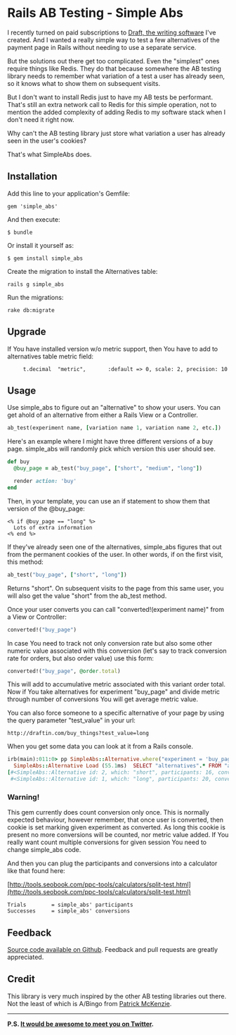 # Rails AB Testing - Simple Abs

I recently turned on paid subscriptions to [Draft, the writing software](https://draftin.com) I've created. And I wanted a really simple way to test a few alternatives of the payment page in Rails without needing to use a separate service.
 
But the solutions out there get too complicated. Even the "simplest" ones require things like Redis. They do that because somewhere the AB testing library needs to remember what variation of a test a user has already seen, so it knows what to show them on subsequent visits. 

But I don't want to install Redis just to have my AB tests be performant. That's still an extra network call to Redis for this simple operation, not to mention the added complexity of adding Redis to my software stack when I don't need it right now. 

Why can't the AB testing library just store what variation a user has already seen in the user's cookies? 

That's what SimpleAbs does. 

## Installation

Add this line to your application's Gemfile:

    gem 'simple_abs'

And then execute:

    $ bundle

Or install it yourself as:

    $ gem install simple_abs

Create the migration to install the Alternatives table: 

    rails g simple_abs

Run the migrations: 

    rake db:migrate

## Upgrade

If You have installed version w/o metric support, then You have to add to alternatives table metric field:

         t.decimal  "metric",       :default => 0, scale: 2, precision: 10


## Usage

Use simple_abs to figure out an "alternative" to show your users. You can get ahold of an alternative from either a Rails View or a Controller. 

```ruby
ab_test(experiment name, [variation name 1, variation name 2, etc.])
```

Here's an example where I might have three different versions of a buy page. simple_abs will randomly pick which version this user should see.

```ruby
def buy
  @buy_page = ab_test("buy_page", ["short", "medium", "long"])

  render action: 'buy'
end
```

Then, in your template, you can use an if statement to show them that version of the @buy_page:

```erb
<% if @buy_page == "long" %>
  Lots of extra information
<% end %>
```

If they've already seen one of the alternatives, simple_abs figures that out from the permanent cookies of the user. In other words, if on the first visit, this method:

```ruby
ab_test("buy_page", ["short", "long"])
```

Returns "short". On subsequent visits to the page from this same user, you will also get the value "short" from the ab_test method.

Once your user converts you can call "converted!(experiment name)" from a View or Controller: 

```ruby
converted!("buy_page")
```

In case You need to track not only conversion rate but also some other numeric value associated with this conversion (let's say to track conversion rate for orders, but also order value) use this form:

```ruby
converted!("buy_page", @order.total)
```

This will add to accumulative metric associated with this variant order total. Now if You take alternatives for experiment "buy_page" and divide metric through number of conversions You will get average metric value.

You can also force someone to a specific alternative of your page by using the query parameter "test_value" in your url:

    http://draftin.com/buy_things?test_value=long

When you get some data you can look at it from a Rails console.

```ruby
irb(main):011:0> pp SimpleAbs::Alternative.where("experiment = 'buy_page'").all
  SimpleAbs::Alternative Load (55.1ms)  SELECT "alternatives".* FROM "alternatives" WHERE (experiment = 'buy_page')
[#<SimpleAbs::Alternative id: 2, which: "short", participants: 16, conversions: 1, experiment: "buy_page", created_at: "2013-04-16 05:14:13", updated_at: "2013-04-16 13:39:14">,
 #<SimpleAbs::Alternative id: 1, which: "long", participants: 20, conversions: 1, experiment: "buy_page", created_at: "2013-04-16 05:11:12", updated_at: "2013-04-16 14:30:01">]
```
### Warning!

This gem currently does count conversion only once. This is normally expected behaviour, however remember, that once user is converted, then cookie is set marking given experiment as converted. As long this cookie is present no more conversions will be counted, nor metric value added. If You really want count multiple conversions for given session You need to change simple_abs code.

And then you can plug the participants and conversions into a calculator like that found here: 

[http://tools.seobook.com/ppc-tools/calculators/split-test.html](http://tools.seobook.com/ppc-tools/calculators/split-test.html) 

    Trials        = simple_abs' participants
    Successes     = simple_abs' conversions    



Feedback
--------
[Source code available on Github](https://github.com/n8/simple_abs). Feedback and pull requests are greatly appreciated.  

Credit
--------
This library is very much inspired by the other AB testing libraries out there. Not the least of which is A/Bingo from [Patrick McKenzie](https://twitter.com/patio11). 



<hr/>

**P.S. [It would be awesome to meet you on Twitter](http://twitter.com/natekontny).**
<br/>
